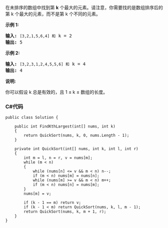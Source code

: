 <p>在未排序的数组中找到第 <strong>k</strong> 个最大的元素。请注意，你需要找的是数组排序后的第 k 个最大的元素，而不是第 k 个不同的元素。</p>

<p><strong>示例 1:</strong></p>

<pre><strong>输入:</strong> <code>[3,2,1,5,6,4] 和</code> k = 2
<strong>输出:</strong> 5
</pre>

<p><strong>示例&nbsp;2:</strong></p>

<pre><strong>输入:</strong> <code>[3,2,3,1,2,4,5,5,6] 和</code> k = 4
<strong>输出:</strong> 4</pre>

<p><strong>说明: </strong></p>

<p>你可以假设 k 总是有效的，且 1 &le; k &le; 数组的长度。</p>

### C#代码

```
public class Solution {
    
    public int FindKthLargest(int[] nums, int k)
    {
        return QuickSort(nums, k, 0, nums.Length - 1);
    }
    
    private int QuickSort(int[] nums, int k, int l, int r)
    {        
        int m = l, n = r, v = nums[m];
        while (m < n)
        {
            while (nums[n] <= v && m < n) n--;
            if (m < n) nums[m] = nums[n];
            while (nums[m] >= v && m < n) m++;
            if (m < n) nums[n] = nums[m];
        }
        nums[m] = v;

        if (k - 1 == m) return v;
        if (k - 1 < m) return QuickSort(nums, k, l, m - 1);
        return QuickSort(nums, k, m + 1, r);
    }
}
```